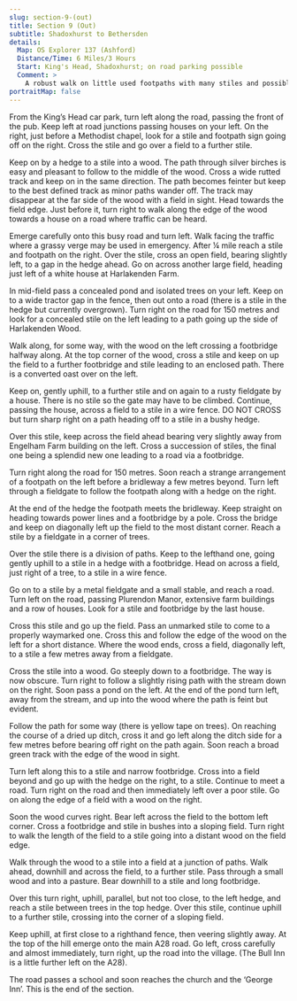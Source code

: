 ```yaml
---
slug: section-9-(out)
title: Section 9 (Out)
subtitle: Shadoxhurst to Bethersden
details:
  Map: OS Explorer 137 (Ashford)
  Distance/Time: 6 Miles/3 Hours
  Start: King's Head, Shadoxhurst; on road parking possible
  Comment: >
    A robust walk on little used footpaths with many stiles and possibly gates to climb. A short stretch of road walking needing special care. Some excellent, quiet countryside, but keep an eye on the map and don't guess at paths, especially in woodland.
portraitMap: false
---
```

From the King’s Head car park, turn left along the road, passing the front of the pub. Keep left at road junctions passing houses on your left. On the right, just before a Methodist chapel, look for a stile and footpath sign going off on the right. Cross the stile and go over a field to a further stile.

Keep on by a hedge to a stile into a wood. The path through silver birches is easy and pleasant to follow to the middle of the wood. Cross a wide rutted track and keep on in the same direction. The path becomes feinter but keep to the best defined track as minor paths wander off. The track may disappear at the far side of the wood with a field in sight. Head towards the field edge. Just before it, turn right to walk along the edge of the wood towards a house on a road where traffic can be heard.

Emerge carefully onto this busy road and turn left. Walk facing the traffic where a grassy verge may be used in emergency. After ¼ mile reach a stile and footpath on the right. Over the stile, cross an open field, bearing slightly left, to a gap in the hedge ahead. Go on across another large field, heading just left of a white house at Harlakenden Farm.

In mid-field pass a concealed pond and isolated trees on your left. Keep on to a wide tractor gap in the fence, then out onto a road (there is a stile in the hedge but currently overgrown). Turn right on the road for 150 metres and look for a concealed stile on the left leading to a path going up the side of Harlakenden Wood.

Walk along, for some way, with the wood on the left crossing a footbridge halfway along. At the top corner of the wood, cross a stile and keep on up the field to a further footbridge and stile leading to an enclosed path. There is a converted oast over on the left.

Keep on, gently uphill, to a further stile and on again to a rusty fieldgate by a house. There is no stile so the gate may have to be climbed. Continue, passing the house, across a field to a stile in a wire fence. DO NOT CROSS but turn sharp right on a path heading off to a stile in a bushy hedge.

Over this stile, keep across the field ahead bearing very slightly away from Engelham Farm building on the left. Cross a succession of stiles, the final one being a splendid new one leading to a road via a footbridge.

Turn right along the road for 150 metres. Soon reach a strange arrangement of a footpath on the left before a bridleway a few metres beyond. Turn left through a fieldgate to follow the footpath along with a hedge on the right.

At the end of the hedge the footpath meets the bridleway. Keep straight on heading towards power lines and a footbridge by a pole. Cross the bridge and keep on diagonally left up the field to the most distant corner. Reach a stile by a fieldgate in a corner of trees.

Over the stile there is a division of paths. Keep to the lefthand one, going gently uphill to a stile in a hedge with a footbridge. Head on across a field, just right of a tree, to a stile in a wire fence.

Go on to a stile by a metal fieldgate and a small stable, and reach a road. Turn left on the road, passing Plurendon Manor, extensive farm buildings and a row of houses. Look for a stile and footbridge by the last house.

Cross this stile and go up the field. Pass an unmarked stile to come to a properly waymarked one. Cross this and follow the edge of the wood on the left for a short distance. Where the wood ends, cross a field, diagonally left, to a stile a few metres away from a fieldgate.

Cross the stile into a wood. Go steeply down to a footbridge. The way is now obscure. Turn right to follow a slightly rising path with the stream down on the right. Soon pass a pond on the left. At the end of the pond turn left, away from the stream, and up into the wood where the path is feint but evident.

Follow the path for some way (there is yellow tape on trees). On reaching the course of a dried up ditch, cross it and go left along the ditch side for a few metres before bearing off right on the path again. Soon reach a broad green track with the edge of the wood in sight.

Turn left along this to a stile and narrow footbridge. Cross into a field beyond and go up with the hedge on the right, to a stile. Continue to meet a road. Turn right on the road and then immediately left over a poor stile. Go on along the edge of a field with a wood on the right.

Soon the wood curves right. Bear left across the field to the bottom left corner. Cross a footbridge and stile in bushes into a sloping field. Turn right to walk the length of the field to a stile going into a distant wood on the field edge.

Walk through the wood to a stile into a field at a junction of paths. Walk ahead, downhill and across the field, to a further stile. Pass through a small wood and into a pasture. Bear downhill to a stile and long footbridge.

Over this turn right, uphill, parallel, but not too close, to the left hedge, and reach a stile between trees in the top hedge. Over this stile, continue uphill to a further stile, crossing into the corner of a sloping field.

Keep uphill, at first close to a righthand fence, then veering slightly away. At the top of the hill emerge onto the main A28 road. Go left, cross carefully and almost immediately, turn right, up the road into the village. (The Bull Inn is a little further left on the A28).

The road passes a school and soon reaches the church and the ‘George Inn’. This is the end of the section.

